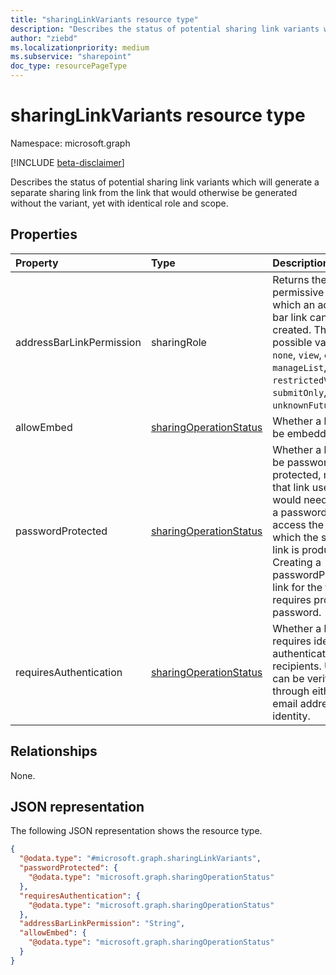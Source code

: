 ```yaml
---
title: "sharingLinkVariants resource type"
description: "Describes the status of potential sharing link variants which will generate a separate sharing link from the link that would otherwise be generated without the variant, yet with identical role and scope."
author: "ziebd"
ms.localizationpriority: medium
ms.subservice: "sharepoint"
doc_type: resourcePageType
---
```


# sharingLinkVariants resource type

Namespace: microsoft.graph

[!INCLUDE [beta-disclaimer](../../includes/beta-disclaimer.md)]

Describes the status of potential sharing link variants which will generate a separate sharing link from the link that would otherwise be generated without the variant, yet with identical role and scope.

## Properties
|Property|Type|Description|
|:---|:---|:---|
|addressBarLinkPermission|sharingRole|Returns the most permissive role with which an address bar link can be created. The possible values are: `none`, `view`, `edit`, `manageList`, `review`, `restrictedView`, `submitOnly`, `unknownFutureValue`.|
|allowEmbed|[sharingOperationStatus](../resources/sharingoperationstatus.md)|Whether a link can be embedded.|
|passwordProtected|[sharingOperationStatus](../resources/sharingoperationstatus.md)|Whether a link can be password protected, meaning that link users would need to enter a password to access the item for which the sharing link is produced. Creating a passwordProtected link for the first time requires providing a password.|
|requiresAuthentication|[sharingOperationStatus](../resources/sharingoperationstatus.md)|Whether a link requires identity authentication for recipients. Users can be verified through either an email address or identity.|

## Relationships
None.

## JSON representation
The following JSON representation shows the resource type.
<!-- {
  "blockType": "resource",
  "@odata.type": "microsoft.graph.sharingLinkVariants"
}
-->
``` json
{
  "@odata.type": "#microsoft.graph.sharingLinkVariants",
  "passwordProtected": {
    "@odata.type": "microsoft.graph.sharingOperationStatus"
  },
  "requiresAuthentication": {
    "@odata.type": "microsoft.graph.sharingOperationStatus"
  },
  "addressBarLinkPermission": "String",
  "allowEmbed": {
    "@odata.type": "microsoft.graph.sharingOperationStatus"
  }
}
```

